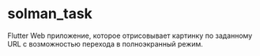 # solman_task

Flutter Web приложение, которое отрисовывает картинку по заданному URL с возможностью перехода в полноэкранный режим.